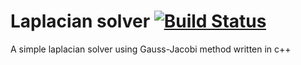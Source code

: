 # Laplacian solver [![Build Status](https://travis-ci.org/SaschaAlex/Laplacian-Solver.svg?branch=master)](https://travis-ci.org/SaschaAlex/Laplacian-Solver)
A simple laplacian solver using Gauss-Jacobi method written in c++
